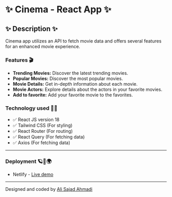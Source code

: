 # ✨ Cinema - React App ✨

## ✨ Description ✨

Cinema app utilizes an API to fetch movie data and offers several features for an enhanced movie experience.

### Features 🎬

- **Trending Movies:** Discover the latest trending movies.
- **Popular Movies:** Discover the most popular movies.
- **Movie Details:** Get in-depth information about each movie.
- **Movie Actors:** Explore details about the actors in your favorite movies.
- **Add to favorite:** Add your favorite movie to the favorites.

### Technology used 👨‍💻

- ✅ React JS version 18
- ✅ Tailwind CSS (For styling)
- ✅ React Router (For routing)
- ✅ React Query (For fetching data)
- ✅ Axios (For fetching data)

---

### Deployment 🪐🌌🌍

- Netlify - [Live demo](https://cinemamdb.netlify.app)

---

Designed and coded by [Ali Sajad Ahmadi](https://linkedin.com/in/alisajad001)
